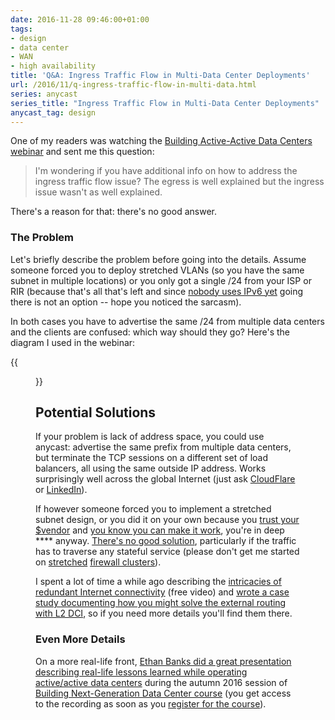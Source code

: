 ```yaml
---
date: 2016-11-28 09:46:00+01:00
tags:
- design
- data center
- WAN
- high availability
title: 'Q&A: Ingress Traffic Flow in Multi-Data Center Deployments'
url: /2016/11/q-ingress-traffic-flow-in-multi-data.html
series: anycast
series_title: "Ingress Traffic Flow in Multi-Data Center Deployments"
anycast_tag: design
---
```

One of my readers was watching the [Building Active-Active Data Centers webinar](http://www.ipspace.net/Designing_Active-Active_and_Disaster_Recovery_Data_Centers) and sent me this question:

> I'm wondering if you have additional info on how to address the ingress traffic flow issue? The egress is well explained but the ingress issue wasn't as well explained.

There's a reason for that: there's no good answer.
<!--more-->
### The Problem

Let's briefly describe the problem before going into the details. Assume someone forced you to deploy stretched VLANs (so you have the same subnet in multiple locations) or you only got a single /24 from your ISP or RIR (because that's all that's left and since [nobody uses IPv6 yet](https://www.google.com/intl/en/ipv6/statistics.html) going there is not an option -- hope you noticed the sarcasm).

In both cases you have to advertise the same /24 from multiple data centers and the clients are confused: which way should they go? Here's the diagram I used in the webinar:

{{<figure src="/2016/11/s1600-Ingress+Traffic+Flow.jpg" caption="Ingress traffic flow when multiple sites advertise the same prefix">}}

## Potential Solutions

If your problem is lack of address space, you could use anycast: advertise the same prefix from multiple data centers, but terminate the TCP sessions on a different set of load balancers, all using the same outside IP address. Works surprisingly well across the global Internet (just ask [CloudFlare](https://blog.cloudflare.com/a-brief-anycast-primer/) or [LinkedIn](https://engineering.linkedin.com/network-performance/tcp-over-ip-anycast-pipe-dream-or-reality)).

If however someone forced you to implement a stretched subnet design, or you did it on your own because you [trust your $vendor](http://blog.ipspace.net/2016/01/the-sad-state-of-enterprise-networking.html) and [you know you can make it work](http://blog.ipspace.net/2013/08/temper-your-macgyver-streak.html), you're in deep \*\*\*\* anyway. [There's no good solution](http://blog.ipspace.net/2015/10/sometimes-you-have-to-decide-how-badly.html), particularly if the traffic has to traverse any stateful service (please don't get me started on [stretched](http://blog.ipspace.net/2011/06/stretched-clusters-almost-as-good-as.html) [firewall clusters](http://blog.ipspace.net/2011/04/distributed-firewalls-how-badly-do-you.html)).

I spent a lot of time a while ago describing the [intricacies of redundant Internet connectivity](http://content.ipspace.net/get/X1%20Redundant%20Data%20Center%20Internet%20Connectivity.mp4) (free video) and [wrote a case study documenting how you might solve the external routing with L2 DCI](http://www.ipspace.net/External_Routing_with_Layer-2_Data_Center_Interconnect_(DCI)), so if you need more details you'll find them there.

### Even More Details

On a more real-life front, [Ethan Banks did a great presentation describing real-life lessons learned while operating active/active data centers](http://nextgendc.ipspace.net/Public:5-High-Availability_Concerns#Guest_speaker) during the autumn 2016 session of [Building Next-Generation Data Center course](http://www.ipspace.net/Building_Next-Generation_Data_Center) (you get access to the recording as soon as you [register for the course](http://www.ipspace.net/Building_Next-Generation_Data_Center#register)).
